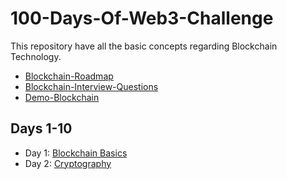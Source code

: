 # 100-Days-Of-Web3-Challenge
This repository have all the basic concepts regarding Blockchain Technology.

- [Blockchain-Roadmap](https://docs.google.com/document/d/1VRturzMybh4hX9ZUTEHZqo7Dmc90vfhh4ywbB_NIepk/edit)
- [Blockchain-Interview-Questions](https://docs.google.com/spreadsheets/d/1qDP5xnOt2B65tzlZnrQHfH3XS_5PmvrPNaP-tcxwUtY/edit#gid=0)
- [Demo-Blockchain](https://demoblockchain.org/blockchain)
  

## Days 1-10
- Day 1: [Blockchain Basics](https://github.com/jitendragangwar123/100-Days-Of-Web3-Challenge/blob/main/1_Blockchain_basics.txt)
- Day 2: [Cryptography](https://github.com/jitendragangwar123/Cryptography)
